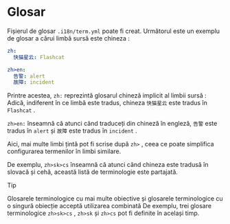 # Glosar

Fișierul de glosar `.i18n/term.yml` poate fi creat. Următorul este un exemplu de glosar a cărui limbă sursă este chineza :

```yml
zh:
  快猫星云: Flashcat

zh>en:
  告警: alert
  故障: incident
```

Printre acestea, `zh:` reprezintă glosarul chineză implicit al limbii sursă : Adică, indiferent în ce limbă este tradus, chineza `快猫星云` este tradus în `Flashcat` .

`zh>en:` înseamnă că atunci când traduceți din chineză în engleză, `告警` este tradus în `alert` și `故障` este tradus în `incident` .

Aici, mai multe limbi țintă pot fi scrise după `zh>` , ceea ce poate simplifica configurarea termenilor în limbi similare.

De exemplu, `zh>sk>cs` înseamnă că atunci când chineza este tradusă în slovacă și cehă, această listă de terminologie este partajată.

> [!TIP]
> Glosarele terminologice cu mai multe obiective și glosarele terminologice cu o singură obiecție acceptă utilizarea combinată De exemplu, trei glosare terminologice `zh>sk>cs` , `zh>sk` și `zh>cs` pot fi definite în același timp.